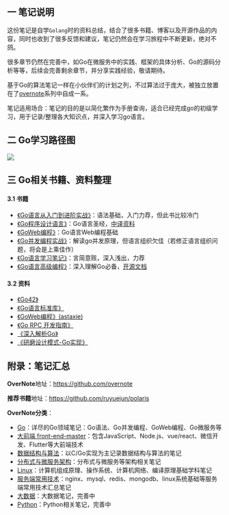 ## 一 笔记说明

这份笔记是自学`Golang`时的资料总结，结合了很多书籍、博客以及开源作品的内容，同时也收到了很多反馈和建议，笔记仍然会在学习旅程中不断更新，绝对不鸽。  

很多章节仍然在完善中，如Go在微服务中的实践、框架的具体分析、Go的源码分析等等，后续会完善剩余章节，并分享实践经验，敬请期待。  

基于Go的算法笔记一样在小伙伴们的计划之列，不过算法过于庞大，被独立放置在了[overnote](https://github.com/overnote/algorithm)系列中自成一系。  

笔记适用场合：笔记的目的是以简化繁作为手册查询，适合已经完成go的初级学习，用于记录/整理各大知识点，并深入学习go语言。

## 二 Go学习路径图

![](./images/go/golang-developer-roadmap-zh-CN.png) 

## 三 Go相关书籍、资料整理

#### 3.1 书籍

- [《Go语言从入门到进阶实战》](https://book.douban.com/subject/30240200/)：语法基础，入门力荐，但此书比较冷门
- [《Go程序设计语言》](https://book.douban.com/subject/27044219/)：Go语言圣经，[中译资料](https://github.com/gopl-zh/gopl-zh.github.com)
- [《GoWeb编程》](https://book.douban.com/subject/27204133/)：Go语言Web编程基础
- [《Go并发编程实战》](https://book.douban.com/subject/27016236/)：解读go并发原理，但语言组织欠佳（若修正语言组织问题，将会是上乘佳作）
- [《Go语言学习笔记》](https://book.douban.com/subject/26832468/)：言简意赅，深入浅出，力荐
- [《Go语言高级编程》](https://book.douban.com/subject/34442131/)：深入理解Go必备，[开源文档](https://github.com/chai2010/advanced-go-programming-book)

#### 3.2 资料

- [《Go42》](https://github.com/ffhelicopter/Go42)
- [《Go语言标准库》](https://github.com/polaris1119/The-Golang-Standard-Library-by-Example)
- [《GoWeb编程》(astaxie)](https://github.com/astaxie/build-web-application-with-golang)
- [《Go RPC 开发指南》](https://github.com/smallnest/go-rpc-programming-guide)
- [《深入解析Go》](https://github.com/tiancaiamao/go-internals)
- [《研磨设计模式-Go实现》](https://github.com/senghoo/golang-design-pattern)


## 附录：笔记汇总

**OverNote**地址：https://github.com/overnote   

**推荐书籍**地址：https://github.com/ruyuejun/polaris  

**OverNote分类**：  
- [Go](https://github.com/overnote/over-golang)：详尽的Go领域笔记：Go语法、Go并发编程、GoWeb编程、Go微服务等
- [大前端 front-end-master](https://github.com/overnote/front-end-master)：包含JavaScript、Node.js、vue/react、微信开发、Flutter等大前端技术
- [数据结构与算法](https://github.com/overnote/over-algorithm)：以C/Go实现为主记录数据结构与算法的笔记
- [分布式与微服务架构](https://github.com/overnote/over-architecture/)：分布式与微服务等架构相关笔记
- [Linux](https://github.com/overnote/over-linux)：计算机组成原理、操作系统、计算机网络、编译原理基础学科笔记
- [服务端常用技术](https://github.com/overnote/server-side)：nginx、mysql、redis、mongodb、linux系统基础等服务端常用技术汇总笔记
- [大数据](https://github.com/overnote/over-bigdata)：大数据笔记，完善中
- [Python](https://github.com/overnote/over-python)：Python相关笔记，完善中